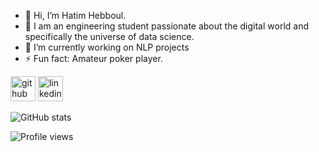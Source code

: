 - 👋 Hi, I’m Hatim Hebboul.
- 👀 I am an engineering student passionate about the digital world and specifically the universe of data science.
- 🔭 I’m currently working on NLP projects 
- ⚡ Fun fact: Amateur poker player.

[<img src='https://cdn.jsdelivr.net/npm/simple-icons@3.0.1/icons/github.svg' alt='github' height='40'>](https://github.com/ha7wski)  [<img src='https://cdn.jsdelivr.net/npm/simple-icons@3.0.1/icons/linkedin.svg' alt='linkedin' height='40'>](https://www.linkedin.com/in/hatim-hebboul-0b1563193//)  

![GitHub stats](https://github-readme-stats.vercel.app/api?username=ha7wski&show_icons=true)  

![Profile views](https://gpvc.arturio.dev/ha7wski)  
